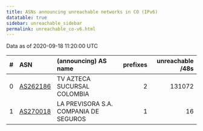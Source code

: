```yaml
---
title: ASNs announcing unreachable networks in CO (IPv6)
datatable: true
sidebar: unreachable_sidebar
permalink: unreachable_co-v6.html
---
```


Data as of 2020-09-18 11:20:00 UTC


<div class="datatable-begin"></div>

|   # | ASN                                      | (announcing) AS name                  |   prefixes |   unreachable /48s |
|----:|:-----------------------------------------|:--------------------------------------|-----------:|-------------------:|
|   0 | [AS262186](unreachable_AS262186-v6.html) | TV AZTECA SUCURSAL COLOMBIA           |          2 |             131072 |
|   1 | [AS270018](unreachable_AS270018-v6.html) | LA PREVISORA S.A. COMPANIA DE SEGUROS |          1 |                 16 |

<div class="datatable-end"></div>